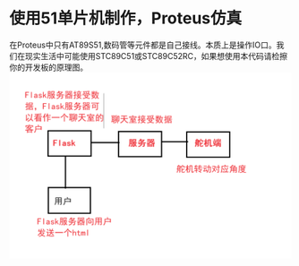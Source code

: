 # 使用51单片机制作，Proteus仿真
在Proteus中只有AT89S51,数码管等元件都是自己接线。本质上是操作IO口。我们在现实生活中可能使用STC89C51或STC89C52RC，如果想使用本代码请检擦你的开发板的原理图。
![image](https://github.com/nuaajc-lab107/chat_room/blob/main/%E6%97%A0%E6%A0%87%E9%A2%98.png)
